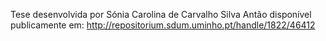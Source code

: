 Tese desenvolvida por Sónia Carolina de Carvalho Silva Antão disponível publicamente em: http://repositorium.sdum.uminho.pt/handle/1822/46412
